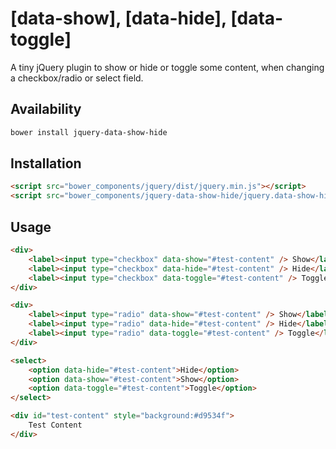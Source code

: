 # [data-show], [data-hide], [data-toggle]
A tiny jQuery plugin to show or hide or toggle some content, when changing a checkbox/radio or select field.

## Availability

```bash
bower install jquery-data-show-hide
```

## Installation

```html
<script src="bower_components/jquery/dist/jquery.min.js"></script>
<script src="bower_components/jquery-data-show-hide/jquery.data-show-hide.min.js"></script>
```

## Usage

```html
<div>
    <label><input type="checkbox" data-show="#test-content" /> Show</label>
    <label><input type="checkbox" data-hide="#test-content" /> Hide</label>
    <label><input type="checkbox" data-toggle="#test-content" /> Toggle</label>
</div>

<div>
    <label><input type="radio" data-show="#test-content" /> Show</label>
    <label><input type="radio" data-hide="#test-content" /> Hide</label>
    <label><input type="radio" data-toggle="#test-content" /> Toggle</label>
</div>

<select>
    <option data-hide="#test-content">Hide</option>
    <option data-show="#test-content">Show</option>
    <option data-toggle="#test-content">Toggle</option>
</select>

<div id="test-content" style="background:#d9534f">
    Test Content
</div>
```
